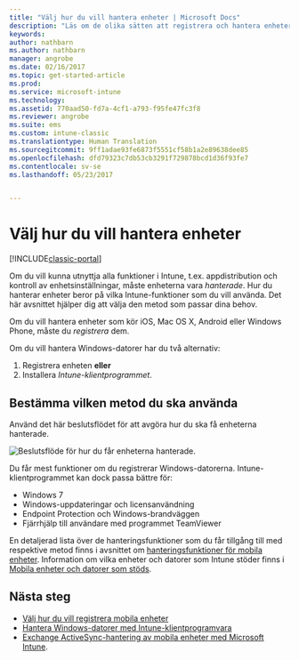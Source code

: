 ```yaml
---
title: "Välj hur du vill hantera enheter | Microsoft Docs"
description: "Läs om de olika sätten att registrera och hantera enheter."
keywords: 
author: nathbarn
ms.author: nathbarn
manager: angrobe
ms.date: 02/16/2017
ms.topic: get-started-article
ms.prod: 
ms.service: microsoft-intune
ms.technology: 
ms.assetid: 770aad50-fd7a-4cf1-a793-f95fe47fc3f8
ms.reviewer: angrobe
ms.suite: ems
ms.custom: intune-classic
ms.translationtype: Human Translation
ms.sourcegitcommit: 9ff1adae93fe6873f5551cf58b1a2e89638dee85
ms.openlocfilehash: dfd79323c7db53cb3291f729878bcd1d36f93fe7
ms.contentlocale: sv-se
ms.lasthandoff: 05/23/2017


---
```


# <a name="choose-how-to-manage-devices"></a>Välj hur du vill hantera enheter

[!INCLUDE[classic-portal](../includes/classic-portal.md)]

Om du vill kunna utnyttja alla funktioner i Intune, t.ex. appdistribution och kontroll av enhetsinställningar, måste enheterna vara *hanterade*. Hur du hanterar enheter beror på vilka Intune-funktioner som du vill använda. Det här avsnittet hjälper dig att välja den metod som passar dina behov.

Om du vill hantera enheter som kör iOS, Mac OS X, Android eller Windows Phone, måste du *registrera* dem.

Om du vill hantera Windows-datorer har du två alternativ:

1. Registrera enheten **eller**
2. Installera *Intune-klientprogrammet*.

## <a name="decide-which-method-to-use"></a>Bestämma vilken metod du ska använda
Använd det här beslutsflödet för att avgöra hur du ska få enheterna hanterade.

![Beslutsflöde för hur du får enheterna hanterade.](./media/choose-manage-method.png)

Du får mest funktioner om du registrerar Windows-datorerna. Intune-klientprogrammet kan dock passa bättre för:

- Windows 7
- Windows-uppdateringar och licensanvändning
- Endpoint Protection och Windows-brandväggen
- Fjärrhjälp till användare med programmet TeamViewer

En detaljerad lista över de hanteringsfunktioner som du får tillgång till med respektive metod finns i avsnittet om [hanteringsfunktioner för mobila enheter](/intune-classic/deploy-use/manage-windows-pcs-with-microsoft-intune).
Information om vilka enheter och datorer som Intune stöder finns i [Mobila enheter och datorer som stöds](/intune-classic/get-started/what-to-know-before-you-start-microsoft-intune#intune-supported-devices).

## <a name="next-steps"></a>Nästa steg

- [Välj hur du vill registrera mobila enheter](/intune-classic/get-started/choose-how-to-enroll-devices1)
- [Hantera Windows-datorer med Intune-klientprogramvara](/intune-classic/deploy-use/manage-windows-pcs-with-microsoft-intune)
- [Exchange ActiveSync-hantering av mobila enheter med Microsoft Intune](/intune-classic/deploy-use/mobile-device-management-with-exchange-activesync-and-microsoft-intune).

